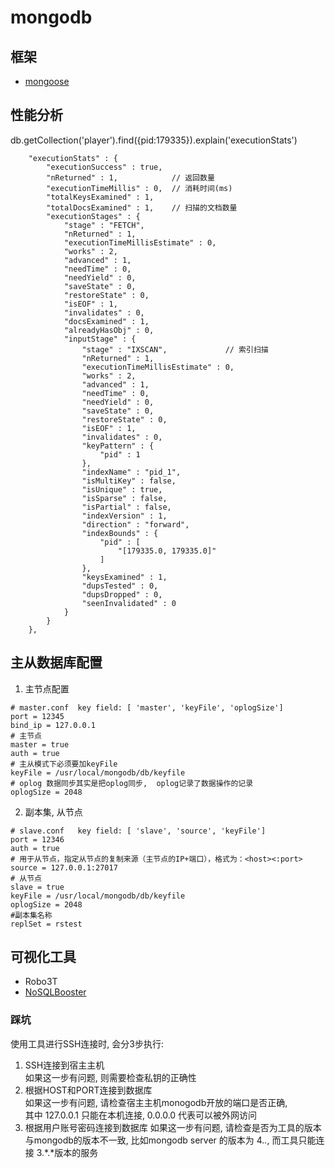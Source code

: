# mongodb

## 框架
- [mongoose](../../framework/mongoose/README.md)

## 性能分析
db.getCollection('player').find({pid:179335}).explain('executionStats')
```
    "executionStats" : {
        "executionSuccess" : true,
        "nReturned" : 1,            // 返回数量
        "executionTimeMillis" : 0,  // 消耗时间(ms)
        "totalKeysExamined" : 1,
        "totalDocsExamined" : 1,    // 扫描的文档数量
        "executionStages" : {
            "stage" : "FETCH",
            "nReturned" : 1,
            "executionTimeMillisEstimate" : 0,
            "works" : 2,
            "advanced" : 1,
            "needTime" : 0,
            "needYield" : 0,
            "saveState" : 0,
            "restoreState" : 0,
            "isEOF" : 1,
            "invalidates" : 0,
            "docsExamined" : 1,
            "alreadyHasObj" : 0,
            "inputStage" : {
                "stage" : "IXSCAN",             // 索引扫描
                "nReturned" : 1,
                "executionTimeMillisEstimate" : 0,
                "works" : 2,
                "advanced" : 1,
                "needTime" : 0,
                "needYield" : 0,
                "saveState" : 0,
                "restoreState" : 0,
                "isEOF" : 1,
                "invalidates" : 0,
                "keyPattern" : {
                    "pid" : 1
                },
                "indexName" : "pid_1",
                "isMultiKey" : false,
                "isUnique" : true,
                "isSparse" : false,
                "isPartial" : false,
                "indexVersion" : 1,
                "direction" : "forward",
                "indexBounds" : {
                    "pid" : [ 
                        "[179335.0, 179335.0]"
                    ]
                },
                "keysExamined" : 1,
                "dupsTested" : 0,
                "dupsDropped" : 0,
                "seenInvalidated" : 0
            }
        }
    },
```


## 主从数据库配置

1. 主节点配置
```
# master.conf  key field: [ 'master', 'keyFile', 'oplogSize']
port = 12345
bind_ip = 127.0.0.1
# 主节点
master = true
auth = true
# 主从模式下必须要加keyFile
keyFile = /usr/local/mongodb/db/keyfile
# oplog 数据同步其实是把oplog同步,  oplog记录了数据操作的记录
oplogSize = 2048
```

2. 副本集, 从节点
```
# slave.conf   key field: [ 'slave', 'source', 'keyFile']
port = 12346
auth = true
# 用于从节点，指定从节点的复制来源（主节点的IP+端口），格式为：<host><:port>
source = 127.0.0.1:27017
# 从节点
slave = true               
keyFile = /usr/local/mongodb/db/keyfile
oplogSize = 2048
#副本集名称
replSet = rstest 
```

## 可视化工具
- Robo3T
- [NoSQLBooster](https://nosqlbooster.com/)

### 踩坑
使用工具进行SSH连接时, 会分3步执行:
1. SSH连接到宿主主机  
   如果这一步有问题, 则需要检查私钥的正确性
2. 根据HOST和PORT连接到数据库  
   如果这一步有问题, 请检查宿主主机monogodb开放的端口是否正确,   
   其中 127.0.0.1 只能在本机连接, 0.0.0.0 代表可以被外网访问
3. 根据用户账号密码连接到数据库
   如果这一步有问题, 请检查是否为工具的版本与mongodb的版本不一致, 比如mongodb server 的版本为 4.*.*, 而工具只能连接 3.*.*版本的服务